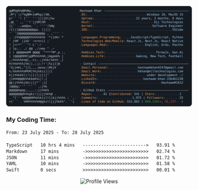 <a href="https://github.com/HashaamKhan19/HashaamKhan19">
  <picture>
    <source media="(prefers-color-scheme: dark)" srcset="https://raw.githubusercontent.com/HashaamKhan19/HashaamKhan19/main/dark_mode.svg">
    <img alt="Hashaam Khan's GitHub Profile README" src="https://raw.githubusercontent.com/HashaamKhan19/HashaamKhan19/main/dark_mode.svg">
  </picture>
</a>

<h3>My Coding Time:</h1>
<!--START_SECTION:waka-->

```txt
From: 23 July 2025 - To: 28 July 2025

TypeScript   10 hrs 4 mins   ------------------------>   93.91 %
Markdown     17 mins         ->>>>>>>>>>>>>>>>>>>>>>>>   02.74 %
JSON         11 mins         ->>>>>>>>>>>>>>>>>>>>>>>>   01.72 %
YAML         10 mins         ->>>>>>>>>>>>>>>>>>>>>>>>   01.58 %
Swift        0 secs          >>>>>>>>>>>>>>>>>>>>>>>>>   00.01 %
```

<!--END_SECTION:waka-->

<p align="center">
  <img src="https://komarev.com/ghpvc/?username=HashaamKhan19&color=grey&style=for-the-badge&abbreviated=true" alt="Profile Views"/>
</p>
